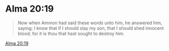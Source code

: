 # Alma 20:19

> Now when Ammon had said these words unto him, he answered him, saying: I know that if I should slay my son, that I should shed innocent blood; for it is thou that hast sought to destroy him.

[Alma 20:19](https://www.churchofjesuschrist.org/study/scriptures/bofm/alma/20?lang=eng&id=p19#p19)


